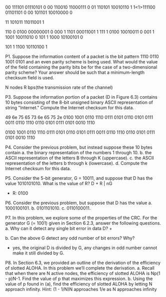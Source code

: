 00  111101 01110101 0
00  110010 11000111 0
01  110101 10010110 1
1<1>111100 01101101 0
00  101101 10010000 0

11  101011 11011001 1


110 0 0100 00000001 0
000 1 1101 00011001 1
111 1 0100 10010011 0
001 1 1001 10011010 0
101 1 1000 10100101 0

101 1 1100 10110100 1


P1. Suppose the information content of a packet is the bit pattern 1110 0110 1001
0101 and an even parity scheme is being used. What would the value of the field
containing the parity bits be for the case of a two-dimensional parity scheme?
Your answer should be such that a minimum-length checksum field is used.

N nodes
R bps(the transmission rate of the channel)

P3. Suppose the information portion of a packet (D in Figure 6.3) contains
10 bytes consisting of the 8-bit unsigned binary ASCII representation of
string "Internet." Compute the Internet checksum for this data.

49        6e        75        65        73        6e        65        75        2e
0100 1001 0110 1110 0111 0101 0110 0101 0111 0011 0110 1110 0110 0101 0111 0101 0010 1110

0100 1001
0110 1110
0111 0101
0110 0101
0111 0011
0110 1110
0110 0101
0111 0101
0010 1110

P4. Consider the previous problem, but instead suppose these 10 bytes contain
a. the binary representation of the numbers 1 through 10.
b. the ASCII representation of the letters B through K (uppercase).
c. the ASCII representation of the letters b through k (lowercase).
d. Compute the Internet checksum for this data.

P5. Consider the 5-bit generator, G = 10011, and suppose that D has the value
1010101010. What is the value of R?
D + R | nG
  + R: 0100


P6. Consider the previous problem, but suppose that D has the value
a. 1000100101.
b. 0101101010.
c. 0110100011.

P7. In this problem, we explore some of the properties of the CRC. For
the generator G (= 1001) given in Section 6.2.3, answer the following
questions.
a. Why can it detect any single bit error in data D?
  + 

b. Can the above G detect any odd number of bit errors? Why?
  + yes, the original D is divided by G, any changes in odd number cannot make it still divided by G.

P8. In Section 6.3, we provided an outline of the derivation of the efficiency of
slotted ALOHA. In this problem we’ll complete the derivation.
a. Recall that when there are N active nodes, the efficiency of slotted ALOHA is Np(1 - p)N-1. Find the value of p that maximizes this expression.
b. Using the value of p found in (a), find the efficiency of slotted ALOHA by letting N approach infinity. Hint: (1 - 1/N)N approaches 1/e as N approaches infinity